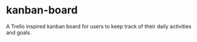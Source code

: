 # kanban-board
A Trello inspired kanban board for users to keep track of their daily activities and goals.
